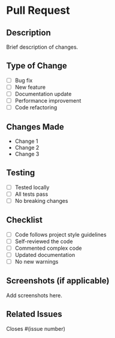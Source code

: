 # Pull Request

## Description
Brief description of changes.

## Type of Change
- [ ] Bug fix
- [ ] New feature
- [ ] Documentation update
- [ ] Performance improvement
- [ ] Code refactoring

## Changes Made
- Change 1
- Change 2
- Change 3

## Testing
- [ ] Tested locally
- [ ] All tests pass
- [ ] No breaking changes

## Checklist
- [ ] Code follows project style guidelines
- [ ] Self-reviewed the code
- [ ] Commented complex code
- [ ] Updated documentation
- [ ] No new warnings

## Screenshots (if applicable)
Add screenshots here.

## Related Issues
Closes #(issue number)
